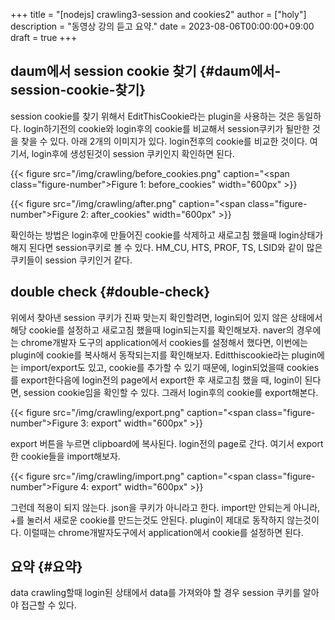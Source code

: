 +++
title = "[nodejs] crawling3-session and cookies2"
author = ["holy"]
description = "동영상 강의 듣고 요약."
date = 2023-08-06T00:00:00+09:00
draft = true
+++

## daum에서 session cookie 찾기 {#daum에서-session-cookie-찾기}

session cookie를 찾기 위해서 EditThisCookie라는 plugin을 사용하는 것은
동일하다. login하기전의 cookie와 login후의 cookie를 비교해서
session쿠키가 될만한 것을 찾을 수 있다. 아래 2개의 이미지가
있다. login전후의 cookie를 비교한 것이다. 여기서, login후에 생성된것이
session 쿠키인지 확인하면 된다.

<a id="figure--before-cookies"></a>

{{< figure src="/img/crawling/before_cookies.png" caption="<span class=\"figure-number\">Figure 1: </span>before_cookies" width="600px" >}}

<a id="figure--after-cookies"></a>

{{< figure src="/img/crawling/after.png" caption="<span class=\"figure-number\">Figure 2: </span>after_cookies" width="600px" >}}

확인하는 방법은 login후에 만들어진 cookie를 삭제하고 새로고침 했을때
login상태가 해지 된다면 session쿠키로 볼 수 있다. HM_CU, HTS, PROF,
TS, LSID와 같이 많은 쿠키들이 session 쿠키인거 같다.


## double check {#double-check}

위에서 찾아낸 session 쿠키가 진짜 맞는지 확인할려면, login되어 있지
않은 상태에서 해당 cookie를 설정하고 새로고침 했을때 login되는지를
확인해보자. naver의 경우에는 chrome개발자 도구의 application에서
cookies를 설정해서 했다면, 이번에는 plugin에 cookie를 복사해서
동작되는지를 확인해보자. Editthiscookie라는 plugin에는 import/export도
있고, cookie를 추가할 수 있기 때문에, login되었을때 cookies를
export한다음에 login전의 page에서 export한 후 새로고침 했을 때,
login이 된다면, session cookie임을 확인할 수 있다. 그래서 login후의
cookie를 export해본다.

<a id="figure--export"></a>

{{< figure src="/img/crawling/export.png" caption="<span class=\"figure-number\">Figure 3: </span>export" width="600px" >}}

export 버튼을 누르면 clipboard에 복사된다. login전의 page로
간다. 여기서 export한 cookie들을 import해보자.

<a id="figure--export"></a>

{{< figure src="/img/crawling/import.png" caption="<span class=\"figure-number\">Figure 4: </span>export" width="600px" >}}

그런데 적용이 되지 않는다. json을 쿠키가 아니라고 한다. import만
안되는게 아니라, +를 눌러서 새로운 cookie를 만드는것도
안된다. plugin이 제대로 동작하지 않는것이다. 이럴때는
chrome개발자도구에서 application에서 cookie를 설정하면 된다.


## 요약 {#요약}

data crawling할때 login된 상태에서 data를 가져와야 할 경우 session
쿠키를 알아야 접근할 수 있다.
